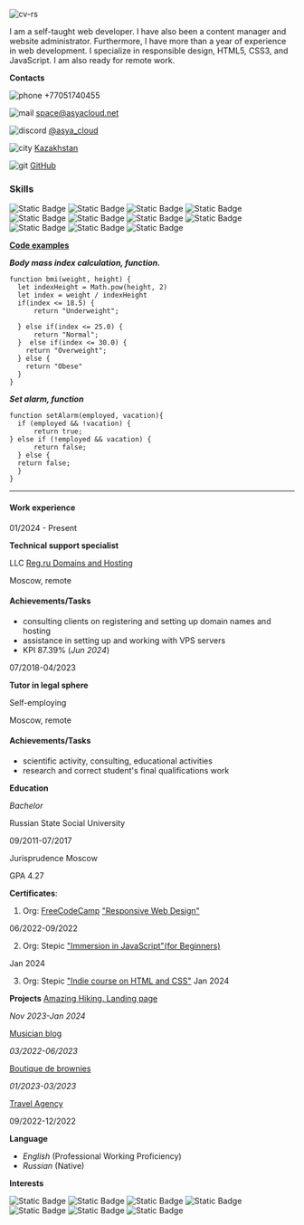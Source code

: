 ![cv-rs](https://i.ibb.co/zVjXZRQ/Dark-Grey-and-Red-Modern-Manager-Linked-In-Career-Page-Background.png "cv-banner")
<p>I am a self-taught web developer. I have also been a content manager and website administrator. Furthermore, I have more than a year of experience in web development. I specialize in responsible design, HTML5, CSS3, and JavaScript. I am also ready for remote work.</p>

**Contacts**

![phone](https://i.ibb.co/7kfrfVY/phone-call.png "call") +77051740455

![mail](https://i.ibb.co/3pNmX6x/mail.png "gmail") [space@asyacloud.net](https://mail.google.com/mail/u/0/#inbox)

![discord](https://i.ibb.co/KxW3LDR/discord.png "discord") [@asya_cloud](https://discord.com/)

![city](https://i.ibb.co/thb2xR5/skyline.png "city") [Kazakhstan](https://g.co/kgs/HbPgoG8)

![git](https://i.ibb.co/Z84rSKX/github.png "git") [GitHub](https://github.com/asyacloud)
### Skills
 
![Static Badge](https://img.shields.io/badge/HTML-F08D30?style=flat-square) ![Static Badge](https://img.shields.io/badge/CSS-4BAAF0?style=flat-square) ![Static Badge](https://img.shields.io/badge/FIGMA-D572FD?style=flat-square) ![Static Badge](https://img.shields.io/badge/SASS-F681B8?style=flat-square) ![Static Badge](https://img.shields.io/badge/GIT-0A0103?style=flat-square) ![Static Badge](https://img.shields.io/badge/BOOTSTRAP-F481F6?style=flat-square) ![Static Badge](https://img.shields.io/badge/GULP-E61E1E?style=flat-square) ![Static Badge](https://img.shields.io/badge/WCAG2.0-4200FF?style=flat-square) ![Static Badge](https://img.shields.io/badge/JS-FEFE0D?style=flat-square) ![Static Badge](https://img.shields.io/badge/jQuery-AA8DFC?style=flat-square) ![Static Badge](https://img.shields.io/badge/Tailwind-90B2FB?style=flat-square)

**[Code examples](https://www.codewars.com/users/asyaLebedeva/completed_solutions)**

_**Body mass index calculation, function.**_ 
```
function bmi(weight, height) {
  let indexHeight = Math.pow(height, 2)
  let index = weight / indexHeight
  if(index <= 18.5) {
      return "Underweight";

  } else if(index <= 25.0) {
      return "Normal";
  }  else if(index <= 30.0) {
    return "Overweight";
  } else {
    return "Obese"
  }
}
```
_**Set alarm, function**_
```
function setAlarm(employed, vacation){
  if (employed && !vacation) {
      return true;
} else if (!employed && vacation) {
      return false;
  } else {
  return false;
  }
}
```
___
#### Work experience

01/2024 - Present

**Technical support specialist**

LLC [Reg.ru Domains and Hosting](https://www.reg.ru/)

Moscow, remote
#### Achievements/Tasks
+ consulting clients on registering and setting up domain names and hosting
+ assistance in setting up and working with VPS servers
+ KPI 87.39% (_Jun 2024_)

07/2018-04/2023

**Tutor in legal sphere**

Self-employing

Moscow, remote
#### Achievements/Tasks
+ scientific activity, consulting, educational activities
+ research and correct student's final qualifications work

**Education**

_Bachelor_

Russian State Social University

09/2011-07/2017 

Jurisprudence Moscow

GPA 4.27

**Certificates**:

 1. Org: [FreeCodeCamp](https://www.freecodecamp.org/)
["Responsive Web Design"](https://www.freecodecamp.org/certification/AsyaLebedeva/responsive-web-design)

06/2022-09/2022

2. Org: Stepic
["Immersion in JavaScript"(for Beginners)](https://stepik.org/cert/2331310?lang=en)

Jan 2024

3. Org: Stepic
["Indie course on HTML and CSS"](https://stepik.org/cert/2327593?lang=en)
Jan 2024

**Projects**
[Amazing Hiking. Landing page](https://github.com/asyaLebedeva/amazing-hiking)

_Nov 2023-Jan 2024_

[Musician blog](https://github.com/asyaLebedeva/musician-blog)

_03/2022-06/2023_

[Boutique de brownies](https://github.com/asyaLebedeva/Boutique-de-brownies)

_01/2023-03/2023_

[Travel Agency](https://github.com/asyaLebedeva/bon-voyage)

09/2022-12/2022

**Language**
+ _English_ (Professional Working Proficiency)
+ _Russian_ (Native)

**Interests**

![Static Badge](https://img.shields.io/badge/Electronic%20music-F9401B?style=flat-square) ![Static Badge](https://img.shields.io/badge/IT-FC9E3A?style=flat-square) ![Static Badge](https://img.shields.io/badge/Fitness-FAF31A?style=flat-square) ![Static Badge](https://img.shields.io/badge/Reading%20books-12D32F?style=flat-square) ![Static Badge](https://img.shields.io/badge/Languages-39CDEE?style=flat-square) ![Static Badge](https://img.shields.io/badge/Ecology-396DEE?style=flat-square) ![Static Badge](https://img.shields.io/badge/Mental%20healthy-CD39EE?style=flat-square)
